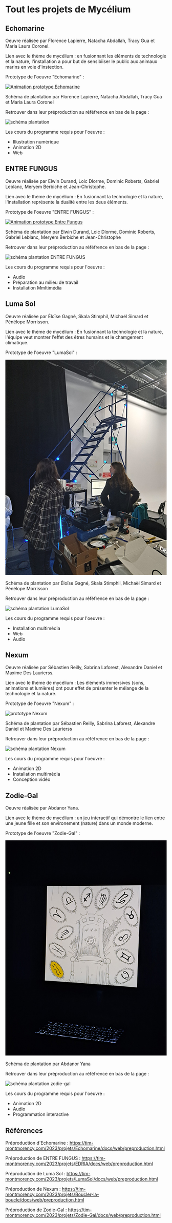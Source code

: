 # Tout les projets de Mycélium

## Echomarine

Oeuvre réalisée par Florence Lapierre, Natacha Abdallah, Tracy Gua et Maria Laura Coronel.

Lien avec le thème de mycélium : en fusionnant les éléments de technologie et la nature, l'installation a pour but de sensibiiser le public aux animaux marins
en voie d'instection.

Prototype de l'oeuvre "Echomarine" :

[![Animation prototype Echomarine]( https://i9.ytimg.com/vi/kGjfmbS7kY4/mq2.jpg?sqp=CJT-zqAG-oaymwEoCMACELQB8quKqQMcGADwAQH4AbYIgAKAD4oCDAgAEAEYKSA8KH8wDw==&rs=AOn4CLDWchMhTV8v2tc8LVp2gCmCdABPnA)](https://youtube.com/shorts/kGjfmbS7kY4?feature=share)

Schéma de plantation par Florence Lapierre, Natacha Abdallah, Tracy Gua et Maria Laura Coronel

Retrouver dans leur préproduction au réféfrence en bas de la page :

![schéma plantation](https://user-images.githubusercontent.com/90852900/216374037-8080de26-ad2f-4eeb-83c4-d4192a348956.png)

Les cours du programme requis pour l'oeuvre :
- Illustration numérique
- Animation 2D
- Web

## ENTRE FUNGUS

Oeuvre réalisée par Elwin Durand, Loic Dlorme, Dominic Roberts, Gabriel Leblanc, Meryem Berbiche et Jean-Christophe.

Lien avec le thème de mycélium : En fusionnant la technologie et la nature, l'installation représente la dualité entre les deus éléments. 

Prototype de l'oeuvre "ENTRE FUNGUS" :

[![Animation prototype Entre Fungus](https://i9.ytimg.com/vi/xjFtlaNWrlU/mq2.jpg?sqp=CMCAz6AG-oaymwEoCMACELQB8quKqQMcGADwAQH4AbYIgAKAD4oCDAgAEAEYNiA5KH8wDw==&rs=AOn4CLARMhIeB-mfAg5L8NPpGntMxdemeA)]( https://www.youtube.com/shorts/xjFtlaNWrlU)

Schéma de plantation par Elwin Durand, Loic Dlorme, Dominic Roberts, Gabriel Leblanc, Meryem Berbiche et Jean-Christophe

Retrouver dans leur préproduction au réféfrence en bas de la page :


![schéma plantation ENTRE FUNGUS]()

Les cours du programme requis pour l'oeuvre :

- Audio
- Préparation au milieu de travail
- Installation Mmltimédia

## Luma Sol

Oeuvre réalisée par Éloïse Gagné, Skala Stimphil, Michaël Simard et Pénélope Morrisson.

Lien avec le thème de mycélium : En fusionnant la technologie et la nature, l'équipe veut montrer l'effet des êtres humains et le chamgement climatique.

Prototype de l'oeuvre "LumaSol" :

![prototype lumasol](https://github.com/KristyMoussally/H23_TIM_documentation/blob/main/Mycelium/media/prototype_lumasol.jpg?raw=true)

Schéma de plantation par Éloïse Gagné, Skala Stimphil, Michaël Simard et Pénélope Morrisson

Retrouver dans leur préproduction au réféfrence en bas de la page :

![schéma plantation LumaSol]()

Les cours du programme requis pour l'oeuvre :
- Installation multimédia
- Web
- Audio

## Nexum

Oeuvre réalisée par Sébastien Reilly, Sabrina Laforest, Alexandre Daniel et Maxime Des Laurierss.

Lien avec le thème de mycélium : Les éléments immersives (sons, animations et lumières) ont pour effet de présenter le mélange de la technologie et la nature.

Prototype de l'oeuvre "Nexum" :

![prototype Nexum](https://user-images.githubusercontent.com/112190488/224383306-92d24548-2831-434e-9f0c-b1c1722defcc.png)

Schéma de plantation par Sébastien Reilly, Sabrina Laforest, Alexandre Daniel et Maxime Des Laurierss

Retrouver dans leur préproduction au réféfrence en bas de la page :

![schéma plantation Nexum]()

Les cours du programme requis pour l'oeuvre :
- Animation 2D
- Installation multimédia
- Conception vidéo

## Zodie-Gal

Oeuvre réalisée par Abdanor Yana.

Lien avec le thème de mycélium : un jeu interactif qui démontre le lien entre une jeune fille et son environement (nature) dans un monde moderne.

Prototype de l'oeuvre "Zodie-Gal" :

![prototype zodie-gal](https://github.com/KristyMoussally/H23_TIM_documentation/blob/main/Mycelium/media/prototype_zodie_gal.jpg?raw=true)

Schéma de plantation par Abdanor Yana 

Retrouver dans leur préproduction au réféfrence en bas de la page :

![schéma plantation zodie-gal](https://tim-montmorency.com/2023/projets/Zodie-Gal/docs/preproduction/outsider.png)

Les cours du programme requis pour l'oeuvre :
- Animation 2D
- Audio
- Programmation interactive

## Références

Préproduction d'Echomarine : https://tim-montmorency.com/2023/projets/Echomarine/docs/web/preproduction.html

Préproduction de ENTRE FUNGUS : https://tim-montmorency.com/2023/projets/EDRIA/docs/web/preproduction.html

Préproduction de Luma Sol : https://tim-montmorency.com/2023/projets/LumaSol/docs/web/preproduction.html

Préproduction de Nexum : https://tim-montmorency.com/2023/projets/Boucler-la-boucle/docs/web/preproduction.html

Préproduction de Zodie-Gal : https://tim-montmorency.com/2023/projets/Zodie-Gal/docs/web/preproduction.html

